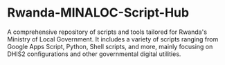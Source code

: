 # Rwanda-MINALOC-Script-Hub
A comprehensive repository of scripts and tools tailored for Rwanda's Ministry of Local Government. It includes a variety of scripts ranging from Google Apps Script, Python, Shell scripts, and more, mainly focusing on DHIS2 configurations and other governmental digital utilities.
